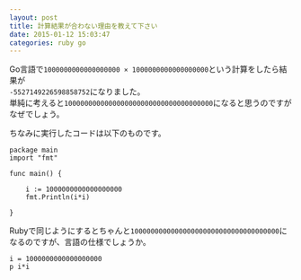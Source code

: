 ```yaml
---
layout: post
title: 計算結果が合わない理由を教えて下さい
date: 2015-01-12 15:03:47
categories: ruby go
---
```

<p>Go言語で<code>1000000000000000000 × 1000000000000000000</code>という計算をしたら結果が<br>
<code>-5527149226598858752</code>になりました。<br>
単純に考えると<code>1000000000000000000000000000000000000</code>になると思うのですがなぜでしょう。</p>

<p>ちなみに実行したコードは以下のものです。</p>

```
package main
import "fmt"

func main() {

    i := 1000000000000000000
    fmt.Println(i*i)

}
```

<p>Rubyで同じようにするとちゃんと<code>1000000000000000000000000000000000000</code>になるのですが、言語の仕様でしょうか。</p>

```
i = 1000000000000000000
p i*i
```
